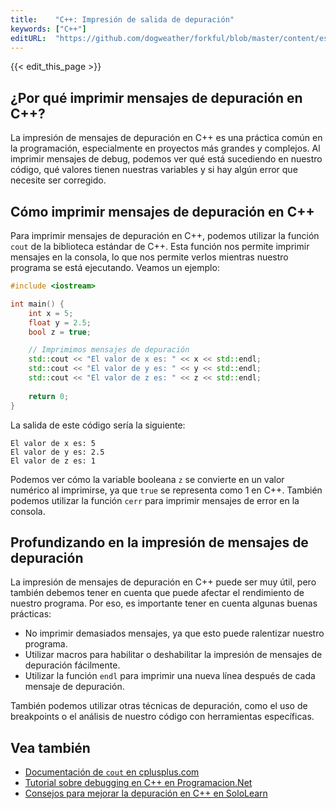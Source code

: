 ```yaml
---
title:    "C++: Impresión de salida de depuración"
keywords: ["C++"]
editURL:  "https://github.com/dogweather/forkful/blob/master/content/es/cpp/printing-debug-output.md"
---
```


{{< edit_this_page >}}

## ¿Por qué imprimir mensajes de depuración en C++?

La impresión de mensajes de depuración en C++ es una práctica común en la programación, especialmente en proyectos más grandes y complejos. Al imprimir mensajes de debug, podemos ver qué está sucediendo en nuestro código, qué valores tienen nuestras variables y si hay algún error que necesite ser corregido.

## Cómo imprimir mensajes de depuración en C++

Para imprimir mensajes de depuración en C++, podemos utilizar la función `cout` de la biblioteca estándar de C++. Esta función nos permite imprimir mensajes en la consola, lo que nos permite verlos mientras nuestro programa se está ejecutando. Veamos un ejemplo:

```C++
#include <iostream>

int main() {
    int x = 5;
    float y = 2.5;
    bool z = true;

    // Imprimimos mensajes de depuración
    std::cout << "El valor de x es: " << x << std::endl;
    std::cout << "El valor de y es: " << y << std::endl;
    std::cout << "El valor de z es: " << z << std::endl;
    
    return 0;
}

```

La salida de este código sería la siguiente:

```
El valor de x es: 5
El valor de y es: 2.5
El valor de z es: 1
```

Podemos ver cómo la variable booleana `z` se convierte en un valor numérico al imprimirse, ya que `true` se representa como 1 en C++. También podemos utilizar la función `cerr` para imprimir mensajes de error en la consola.

## Profundizando en la impresión de mensajes de depuración

La impresión de mensajes de depuración en C++ puede ser muy útil, pero también debemos tener en cuenta que puede afectar el rendimiento de nuestro programa. Por eso, es importante tener en cuenta algunas buenas prácticas:

- No imprimir demasiados mensajes, ya que esto puede ralentizar nuestro programa.
- Utilizar macros para habilitar o deshabilitar la impresión de mensajes de depuración fácilmente.
- Utilizar la función `endl` para imprimir una nueva línea después de cada mensaje de depuración.

También podemos utilizar otras técnicas de depuración, como el uso de breakpoints o el análisis de nuestro código con herramientas específicas.

## Vea también

- [Documentación de `cout` en cplusplus.com](http://www.cplusplus.com/reference/iostream/cout/)
- [Tutorial sobre debugging en C++ en Programacion.Net](https://programacion.net/articulo/tutorial_de_debugging_en_cplusplus_607)
- [Consejos para mejorar la depuración en C++ en SoloLearn](https://www.sololearn.com/learn/CPlusPlus/1094/)
